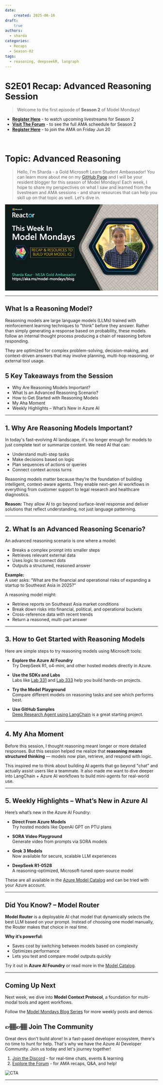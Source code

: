 ```yaml
---
date:
    created: 2025-06-16
draft:
    true
authors: 
  - sharda
categories:
  - Recaps
  - Season-02
tags:
  - reasoning, deepseekR, langraph
---
```


# S2E01 Recap: Advanced Reasoning Session

> Welcome to the first episode of **Season 2** of Model Mondays!

  - [**Register Here**](https://aka.ms/model-mondays/rsvp) - to watch upcoming livestreams for Season 2
  - [**Visit The Forum**](https://github.com/orgs/azure-ai-foundry/discussions/54) - to see the full AMA scheedule for Season 2
  - [**Register Here**](hhttps://discord.com/invite/azureaifoundry?event=1382860017660854372) - to join the AMA on Friday Jun 20

<br/>

# Topic: Advanced Reasoning

> Hello, I'm Sharda - a Gold Microsoft Learn Student Ambassador! You can learn more about me on my [GitHub Page](https://github.com/shardakaurr) and I will be your resident blogger for this season of Model Mondays! Each week, I hope to share my perspectives on what I saw and learned from the livestream and AMA sessions - and share resources that can help you skill up on that topic as well. Let's dive in. 

![Advanced Reasoning](./img/this-week-s201.png)

---

## What Is a Reasoning Model?

Reasoning models are large language models (LLMs) trained with reinforcement learning techniques to "think" before they answer. Rather than simply generating a response based on probability, these models follow an internal thought process producing a chain of reasoning before responding.

They are optimized for complex problem-solving, decision-making, and context-driven answers that may involve planning, multi-hop reasoning, or external tool usage.

## 5 Key Takeaways from the Session

- Why Are Reasoning Models Important?
- What Is an Advanced Reasoning Scenario?
- How to Get Started with Reasoning Models  
- My Aha Moment
- Weekly Highlights – What’s New in Azure AI

---

## 1. Why Are Reasoning Models Important?

In today's fast-evolving AI landscape, it's no longer enough for models to just complete text or summarize content. We need AI that can:

- Understand multi-step tasks  
- Make decisions based on logic  
- Plan sequences of actions or queries  
- Connect context across turns  

Reasoning models matter because they’re the foundation of building intelligent, context-aware agents. They enable next-gen AI workflows in everything from customer support to legal research and healthcare diagnostics.

**Reason:** They allow AI to go beyond surface-level response and deliver solutions that reflect understanding, not just language patterning.

---

## 2. What Is an Advanced Reasoning Scenario?

An advanced reasoning scenario is one where a model:

- Breaks a complex prompt into smaller steps  
- Retrieves relevant external data  
- Uses logic to connect dots  
- Outputs a structured, reasoned answer  

**Example:**  
A user asks: “What are the financial and operational risks of expanding a startup to Southeast Asia in 2025?”

A reasoning model might:
- Retrieve reports on Southeast Asia market conditions  
- Break down risks into financial, political, and operational buckets  
- Cross-reference data with recent trends  
- Return a reasoned, multi-part answer  

---

## 3. How to Get Started with Reasoning Models

Here are simple steps to try reasoning models using Microsoft tools:

- **Explore the Azure AI Foundry**  
  Try DeepSeek R1, o4-mini, and other hosted models directly in Azure.

- **Use the SDKs and Labs**  
  Labs like [Lab 331](https://aka.ms/build/lab331) and [Lab 333](https://aka.ms/discuss/build25-lab333) help you build hands-on projects.

- **Try the Model Playground**  
  Compare different models on reasoning tasks and see which performs best.

- **Use GitHub Samples**  
  [Deep Research Agent using LangChain](https://github.com/Azure-Samples/deepresearch) is a great starting project.

---

## 4. My Aha Moment

Before this session, I thought reasoning meant longer or more detailed responses. But this session helped me realize that **reasoning means structured thinking** — models now plan, retrieve, and respond with logic.

This inspired me to think about building AI agents that go beyond "chat" and actually assist users like a teammate. It also made me want to dive deeper into LangChain + Azure AI workflows to build mini-agents for real-world use.

---

## 5. Weekly Highlights – What’s New in Azure AI

Here’s what’s new in the Azure AI Foundry:

- **Direct From Azure Models**  
  Try hosted models like OpenAI GPT on PTU plans

- **SORA Video Playground**  
  Generate video from prompts via SORA models

- **Grok 3 Models**  
  Now available for secure, scalable LLM experiences

- **DeepSeek R1-0528**  
  A reasoning-optimized, Microsoft-tuned open-source model

These are all available in the [Azure Model Catalog](https://ai.azure.com/explore/models) and can be tried with your Azure account.

---

## Did You Know? – Model Router

**Model Router** is a deployable AI chat model that dynamically selects the best LLM based on your prompt. Instead of choosing one model manually, the Router makes that choice in real time.

**Why it’s powerful:**
- Saves cost by switching between models based on complexity  
- Optimizes performance  
- Lets you test and compare model outputs quickly  

Try it out in **Azure AI Foundry** or read more in the [Model Catalog](https://ai.azure.com/explore/models).

---

## Coming Up Next

Next week, we dive into **Model Context Protocol**, a foundation for multi-modal tools and agent workflows.

Follow the [Model Mondays Blog Series](https://aka.ms/model-mondays/season-2) for more weekly posts and demos.

## 👉🏽👉🏽 Join The Community

Great devs don't build alone! In a fast-pased developer ecosystem, there's no time to hunt for help. That's why we have the Azure AI Developer Community. Join us today and let's journey together!

1. [Join the Discord](https://aka.ms/model-mondays/discord) - for real-time chats, events & learning
1. [Explore the Forum](https://aka.ms/model-mondays/forum) - for AMA recaps, Q&A, and help!

![CTA](./docs/img)

---



